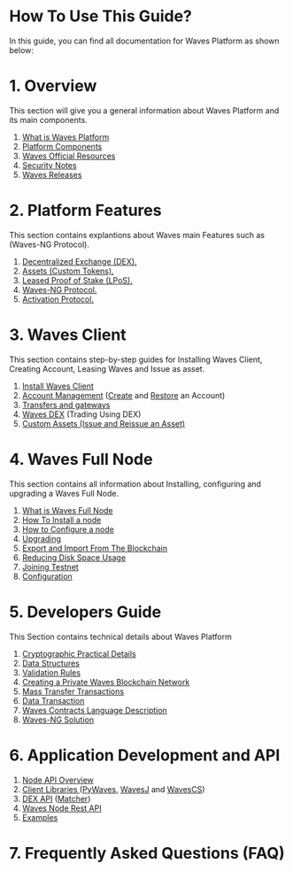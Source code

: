 # How To Use This Guide?

In this guide, you can find all documentation for Waves Platform as shown below:

# 1. Overview

This section will give you a general information about Waves Platform and its main components.

1. [What is Waves Platform]()
2. [Platform Components](/overview/platform-components.md)
3. [Waves Official Resources](/overview/waves-official-resources.md)
4. [Security Notes](/overview/security-notes.md)
5. [Waves Releases](/overview/waves-releases.md)

# 2. Platform Features

This section contains explantions about Waves main Features such as \(Waves-NG Protocol\).

1. [Decentralized Exchange \(DEX\).](/platform-features/decentralized-cryptocurrency-exchange-dex.md)
2. [Assets \(Custom Tokens\).](/platform-features/assets-custom-tokens.md)
3. [Leased Proof of Stake \(LPoS\).](/platform-features/leased-proof-of-stake-lpos.md)
4. [Waves-NG Protocol.](/platform-features/waves-ng-protocol.md)
5. [Activation Protocol.](/platform-features/activation-protocol.md)

# 3. Waves Client

This section contains step-by-step guides for Installing Waves Client, Creating Account, Leasing Waves and Issue as asset.

1. [Install Waves Client](/waves-client/install-waves-client.md)
2. [Account Management](/waves-client/account-management.md) \([Create](/waves-client/account-management/creating-an-account.md) and [Restore](/waves-client/account-management/restore-an-account.md) an Account\)
3. [Transfers and gateways](/waves-client/wallet-management.md)
4. [Waves DEX](/waves-client/waves-dex.md) \(Trading Using DEX\)
5. [Custom Assets \(Issue and Reissue an Asset\)](/waves-client/assets-management.md)

# 4. Waves Full Node

This section contains all information about Installing, configuring and upgrading a Waves Full Node.

1. [What is Waves Full Node](/waves-full-node/what-is-a-full-node.md)
2. [How To Install a node](/waves-full-node/how-to-install-a-node/how-to-install-a-node.md)
3. [How to Configure a node](/waves-full-node/how-to-configure-a-node.md)
4. [Upgrading](/waves-full-node/upgrading.md)
5. [Export and Import From The Blockchain](/waves-full-node/export-and-import-from-the-blockchain.md)
6. [Reducing Disk Space Usage](/waves-full-node/reducing-disk-space-usage.md)
7. [Joining Testnet](/waves-full-node/joining-testnet.md)
8. [Configuration](/waves-full-node/configuration.md)

# 5. Developers Guide

This Section contains technical details about Waves Platform

1. [Cryptographic Practical Details](/developers-guide/cryptographic-practical-details.md)
2. [Data Structures](/developers-guide/data-structures.md)
3. [Validation Rules](/developers-guide/validation-rules.md)
4. [Creating a Private Waves Blockchain Network](/developers-guide/creating-a-private-waves-blockchain-network.md)
5. [Mass Transfer Transactions](/developers-guide/mass-transfer-transaction.md)
6. [Data Transaction](/developers-guide/data-transaction.md)
7. [Waves Contracts Language Description](/developers-guide/waves-contracts-language-description.md)
8. [Waves-NG Solution](/developers-guide/waves-ng-solution.md)

# 6. Application Development and API

1. [Node API Overview](/application-development-and-api/node-api-overview.md)
2. [Client Libraries ](/application-development-and-api/client-libraries.md)\([PyWaves](/application-development-and-api/client-libraries/pywaves.md), [WavesJ](/application-development-and-api/client-libraries/wavesj.md) and [WavesCS](/application-development-and-api/client-libraries/wavescs.md)\)
3. [DEX API](/application-development-and-api/dex-api.md) \([Matcher](/application-development-and-api/dex-api/matcher.md)\)
4. [Waves Node Rest API](/application-development-and-api/waves-node-rest-api.md)
5. [Examples](/application-development-and-api/examples.md)

# 7. Frequently Asked Questions \(FAQ\)



